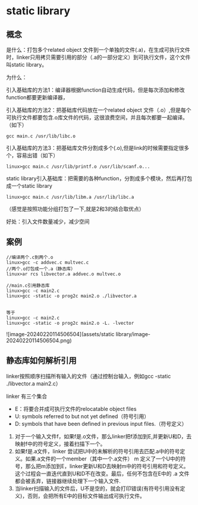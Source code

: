 # static library

## 概念

是什么：打包多个related object 文件到一个单独的文件(.a)，在生成可执行文件时，linker只用拷贝需要引用的部分（.a的一部分定义）到可执行文件，这个文件叫static library。

为什么：

引入基础库的方法1：编译器根据function自动生成代码，但是每次添加和修改function都要更新编译器，

引入基础库的方法2：把基础库代码放在一个related object 文件（.o）,但是每个可执行文件都要包含.o库文件的代码，这很浪费空间，并且每次都要一起编译。（如下）

```
gcc main.c /usr/lib/libc.o
```

引入基础库的方法3：把基础库文件分割成多个(.o),但是link的时候需要指定很多个，容易出错（如下）

```
linux>gcc main.c /usr/lib/printf.o /usr/lib/scanf.o...
```

static library引入基础库：把需要的各种function，分割成多个模块，然后再打包成一个static library

```
linux>gcc main.c /usr/lib/libm.a /usr/lib/libc.a
```

（感觉是按照功能分组打包了一下,就是2和3的结合取优点）

好处：引入文件数量减少，减少空间

## 案例

```
//编译两个.c到两个.o
linux>gcc -c addvec.c multvec.c
//两个.o打包成一个.a（静态库）
linux>ar rcs libvector.a addvec.o multvec.o

//main.c引用静态库
linux>gcc -c main2.c
linux>gcc -static -o prog2c main2.o ./libvector.a


等于
linux>gcc -c main2.c
linux>gcc -static -o prog2c main2.o -L. -lvector
```

![image-20240220114506504](assets/static library/image-20240220114506504.png)

## 静态库如何解析引用

linker按照顺序扫描所有输入的文件（通过控制台输入，例如gcc -static ./libvector.a main2.c）

linker 有三个集合

- E：将要合并成可执行文件的relocatable object files
- U: symbols referred to but not yet defined（符号引用）
- D: symbols that have been defined in previous input files.（符号定义）

1. 对于一个输入文件f，如果f是.o文件，那么linker把f添加到E,并更新U和D，去映射f中的符号定义，接着扫描下一个。
2. 如果f是.a文件，linker 尝试把U中的未解析的符号引用去匹配.a中的符号定义。如果.a文件的一个member（其中一个.a文件） m 定义了一个U中的符号，那么把m添加到E，linker更新U和D去映射m中的符号引用和符号定义。这个过程会一直迭代直到U和D不在改变。最后，任何不包含在E中的 .a 文件都会被丢弃，链接器继续处理下一个输入文件.
3. 当linker扫描输入的文件后，U不是空的，就会打印错误(有符号引用没有定义)，否则，会把所有E中的目标文件输出成可执行文件。

